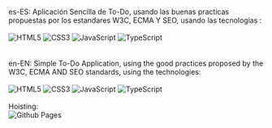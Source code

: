 es-ES: Aplicación Sencilla de To-Do, usando las buenas practicas propuestas por los estandares W3C, ECMA Y SEO, usando las tecnologias : <br> 
<br>
  ![HTML5](https://img.shields.io/badge/html5-%23E34F26.svg?style=for-the-badge&logo=html5&logoColor=white)
  ![CSS3](https://img.shields.io/badge/css3-%231572B6.svg?style=for-the-badge&logo=css3&logoColor=white)
  ![JavaScript](https://img.shields.io/badge/javascript-%23323330.svg?style=for-the-badge&logo=javascript&logoColor=%23F7DF1E)
  ![TypeScript](https://img.shields.io/badge/typescript-%23007ACC.svg?style=for-the-badge&logo=typescript&logoColor=white)
<br>
<br>
<br>
en-EN: Simple To-Do Application, using the good practices proposed by the W3C, ECMA AND SEO standards, using the technologies: <br>
<br>
  ![HTML5](https://img.shields.io/badge/html5-%23E34F26.svg?style=for-the-badge&logo=html5&logoColor=white)
  ![CSS3](https://img.shields.io/badge/css3-%231572B6.svg?style=for-the-badge&logo=css3&logoColor=white)
  ![JavaScript](https://img.shields.io/badge/javascript-%23323330.svg?style=for-the-badge&logo=javascript&logoColor=%23F7DF1E)
  ![TypeScript](https://img.shields.io/badge/typescript-%23007ACC.svg?style=for-the-badge&logo=typescript&logoColor=white)
<br>
<br>
Hoisting: <br> ![Github Pages](https://img.shields.io/badge/github%20pages-121013?style=for-the-badge&logo=github&logoColor=white)

